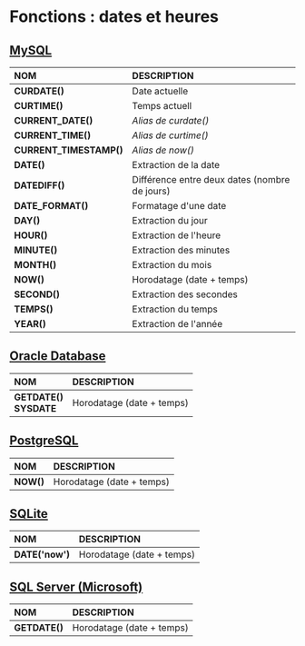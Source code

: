 # Fonctions : dates et heures

## [MySQL](https://dev.mysql.com/doc/)

|NOM|DESCRIPTION|
|:--|:--|
|**CURDATE()**|Date actuelle|
|**CURTIME()**|Temps actuell|
|**CURRENT_DATE()**|_Alias de curdate()_|
|**CURRENT_TIME()**|_Alias de curtime()_|
|**CURRENT_TIMESTAMP()**|_Alias de now()_|
|**DATE()**|Extraction de la date|
|**DATEDIFF()**|Différence entre deux dates (nombre de jours)|
|**DATE_FORMAT()**|Formatage d'une date|
|**DAY()**|Extraction du jour|
|**HOUR()**|Extraction de l'heure|
|**MINUTE()**|Extraction des minutes|
|**MONTH()**|Extraction du mois|
|**NOW()**|Horodatage (date + temps)|
|**SECOND()**|Extraction des secondes|
|**TEMPS()**|Extraction du temps|
|**YEAR()**|Extraction de l'année|

## [Oracle Database](https://docs.oracle.com/cd/B19306_01/index.htm)

|NOM|DESCRIPTION|
|:--|:--|
|**GETDATE()<br>SYSDATE**|Horodatage (date + temps)|

## [PostgreSQL](https://docs.postgresql.fr/)

|NOM|DESCRIPTION|
|:--|:--|
|**NOW()**|Horodatage (date + temps)|

## [SQLite](https://sqlite.org/docs.html)

|NOM|DESCRIPTION|
|:--|:--|
|**DATE('now')**|Horodatage (date + temps)|

## [SQL Server (Microsoft)](https://docs.microsoft.com/fr-fr/sql)

|NOM|DESCRIPTION|
|:--|:--|
|**GETDATE()**|Horodatage (date + temps)|
